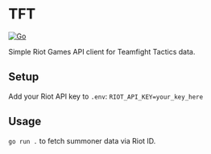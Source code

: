 # TFT
[![Go](https://github.com/hunterjsb/tft/actions/workflows/go.yml/badge.svg)](https://github.com/hunterjsb/tft/actions/workflows/go.yml)

Simple Riot Games API client for Teamfight Tactics data.

## Setup
Add your Riot API key to `.env`: `RIOT_API_KEY=your_key_here`

## Usage
`go run .` to fetch summoner data via Riot ID.
